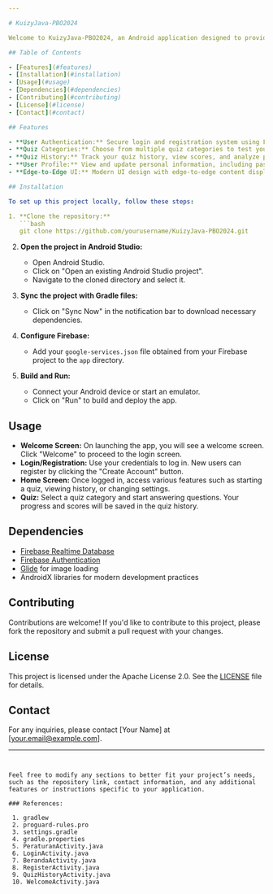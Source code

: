 ```yaml
---

# KuizyJava-PBO2024

Welcome to KuizyJava-PBO2024, an Android application designed to provide a seamless and engaging quiz experience. This project is developed as part of a learning exercise in PBO (Pemrograman Berorientasi Objek) 2024.

## Table of Contents

- [Features](#features)
- [Installation](#installation)
- [Usage](#usage)
- [Dependencies](#dependencies)
- [Contributing](#contributing)
- [License](#license)
- [Contact](#contact)

## Features

- **User Authentication:** Secure login and registration system using Firebase Authentication.
- **Quiz Categories:** Choose from multiple quiz categories to test your knowledge.
- **Quiz History:** Track your quiz history, view scores, and analyze performance.
- **User Profile:** View and update personal information, including password changes.
- **Edge-to-Edge UI:** Modern UI design with edge-to-edge content display for an immersive experience.

## Installation

To set up this project locally, follow these steps:

1. **Clone the repository:**
   ```bash
   git clone https://github.com/yourusername/KuizyJava-PBO2024.git
   ```

2. **Open the project in Android Studio:**
   - Open Android Studio.
   - Click on "Open an existing Android Studio project".
   - Navigate to the cloned directory and select it.

3. **Sync the project with Gradle files:**
   - Click on "Sync Now" in the notification bar to download necessary dependencies.

4. **Configure Firebase:**
   - Add your `google-services.json` file obtained from your Firebase project to the `app` directory.

5. **Build and Run:**
   - Connect your Android device or start an emulator.
   - Click on "Run" to build and deploy the app.

## Usage

- **Welcome Screen:** On launching the app, you will see a welcome screen. Click "Welcome" to proceed to the login screen.
- **Login/Registration:** Use your credentials to log in. New users can register by clicking the "Create Account" button.
- **Home Screen:** Once logged in, access various features such as starting a quiz, viewing history, or changing settings.
- **Quiz:** Select a quiz category and start answering questions. Your progress and scores will be saved in the quiz history.

## Dependencies

- [Firebase Realtime Database](https://firebase.google.com/products/realtime-database/)
- [Firebase Authentication](https://firebase.google.com/products/auth/)
- [Glide](https://github.com/bumptech/glide) for image loading
- AndroidX libraries for modern development practices

## Contributing

Contributions are welcome! If you'd like to contribute to this project, please fork the repository and submit a pull request with your changes.

## License

This project is licensed under the Apache License 2.0. See the [LICENSE](LICENSE) file for details.

## Contact

For any inquiries, please contact [Your Name] at [your.email@example.com].

---
```


Feel free to modify any sections to better fit your project’s needs, such as the repository link, contact information, and any additional features or instructions specific to your application.

### References:

 1. gradlew
 2. proguard-rules.pro
 3. settings.gradle
 4. gradle.properties
 5. PeraturanActivity.java
 6. LoginActivity.java
 7. BerandaActivity.java
 8. RegisterActivity.java
 9. QuizHistoryActivity.java
 10. WelcomeActivity.java
